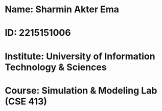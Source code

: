 # Name: Sharmin Akter Ema
# ID: 2215151006
# Institute: University of Information Technology & Sciences 
# Course: Simulation & Modeling Lab (CSE 413)
